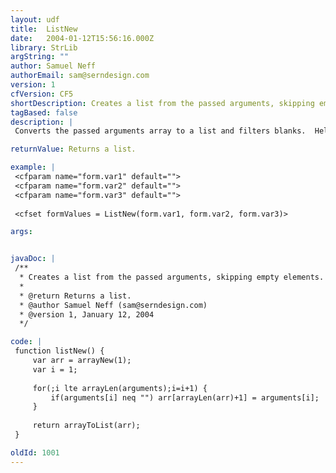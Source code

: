 ```yaml
---
layout: udf
title:  ListNew
date:   2004-01-12T15:56:16.000Z
library: StrLib
argString: ""
author: Samuel Neff
authorEmail: sam@serndesign.com
version: 1
cfVersion: CF5
shortDescription: Creates a list from the passed arguments, skipping empty elements.
tagBased: false
description: |
 Converts the passed arguments array to a list and filters blanks.  Helpful for creating lists from several values stored in different variables where some may be blank.  Since it uses the arguments array as the source data for a list, there is no way to specify delimiters.  To use custom delimiters use ListChangeDelims on the returned list.

returnValue: Returns a list.

example: |
 <cfparam name="form.var1" default="">
 <cfparam name="form.var2" default="">
 <cfparam name="form.var3" default="">
 
 <cfset formValues = ListNew(form.var1, form.var2, form.var3)>

args:


javaDoc: |
 /**
  * Creates a list from the passed arguments, skipping empty elements.
  * 
  * @return Returns a list. 
  * @author Samuel Neff (sam@serndesign.com) 
  * @version 1, January 12, 2004 
  */

code: |
 function listNew() {
     var arr = arrayNew(1);
     var i = 1;
 
     for(;i lte arrayLen(arguments);i=i+1) {
         if(arguments[i] neq "") arr[arrayLen(arr)+1] = arguments[i];
     }
     
     return arrayToList(arr);
 }

oldId: 1001
---
```


